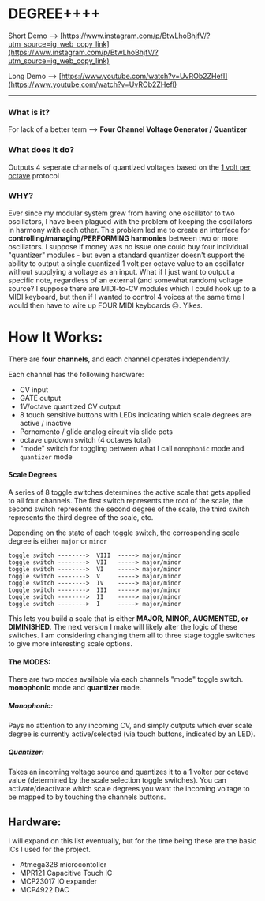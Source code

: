 # DEGREE++++

Short Demo --> [https://www.instagram.com/p/BtwLhoBhjfV/?utm_source=ig_web_copy_link](https://www.instagram.com/p/BtwLhoBhjfV/?utm_source=ig_web_copy_link)

Long Demo --> [https://www.youtube.com/watch?v=UvROb2ZHefI](https://www.youtube.com/watch?v=UvROb2ZHefI)

---

### What is it?
For lack of a better term --> **Four Channel Voltage Generator / Quantizer**

### What does it do?
Outputs 4 seperate channels of quantized voltages based on the [1 volt per octave](https://en.wikipedia.org/wiki/CV/gate) protocol

### WHY?

Ever since my modular system grew from having one oscillator to two oscillators, I have been plagued with the problem of keeping the oscillators in harmony with each other. This problem led me to create an interface for **controlling/managing/PERFORMING harmonies** between two or more oscillators. I suppose if money was no issue one could buy four individual "quantizer" modules - but even a standard quantizer doesn't support the ability to output a single quantized 1 volt per octave value to an oscillator without supplying a voltage as an input. What if I just want to output a specific note, regardless of an external (and somewhat random) voltage source? I suppose there are MIDI-to-CV modules which I could hook up to a MIDI keyboard, but then if I wanted to control 4 voices at the same time I would then have to wire up FOUR MIDI keyboards 😐. Yikes.


# How It Works:

There are **four channels**, and each channel operates independently.

Each channel has the following hardware:
- CV input
- GATE output
- 1V/octave quantized CV output
- 8 touch sensitive buttons with LEDs indicating which scale degrees are active / inactive
- Pornomento / glide analog circuit via slide pots
- octave up/down switch (4 octaves total)
- "mode" switch for toggling between what I call `monophonic` mode and `quantizer` mode


#### Scale Degrees
A series of 8 toggle switches determines the active scale that gets applied to all four channels.  The first switch represents the root of the scale, the second switch represents the second degree of the scale, the third switch represents the third degree of the scale, etc.

Depending on the state of each toggle switch, the corrosponding scale degree is either `major` or `minor`

```
toggle switch -------->  VIII  -----> major/minor
toggle switch -------->  VII   -----> major/minor
toggle switch -------->  VI    -----> major/minor
toggle switch -------->  V     -----> major/minor
toggle switch -------->  IV    -----> major/minor
toggle switch -------->  III   -----> major/minor
toggle switch -------->  II    -----> major/minor
toggle switch -------->  I     -----> major/minor
```

This lets you build a scale that is either **MAJOR, MINOR, AUGMENTED, or DIMINISHED**.  The next version I make will likely alter the logic of these switches. I am considering changing them all to three stage toggle switches to give more interesting scale options.

#### The MODES:
There are two modes available via each channels "mode" toggle switch. **monophonic** mode and **quantizer** mode.

##### Monophonic:
Pays no attention to any incoming CV, and simply outputs which ever scale degree is currently active/selected (via touch buttons, indicated by an LED).

##### Quantizer:
Takes an incoming voltage source and quantizes it to a 1 volter per octave value (determined by the scale selection toggle switches). You can activate/deactivate which scale degrees you want the incoming voltage to be mapped to by touching the channels buttons.



## Hardware:
I will expand on this list eventually, but for the time being these are the basic ICs I used for the project.  
- Atmega328 microcontoller
- MPR121 Capacitive Touch IC
- MCP23017 IO expander
- MCP4922 DAC
